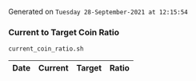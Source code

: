 Generated on `Tuesday 28-September-2021 at 12:15:54`

### Current to Target Coin Ratio
`current_coin_ratio.sh`

Date|Current|Target|Ratio
---|---|---|---
